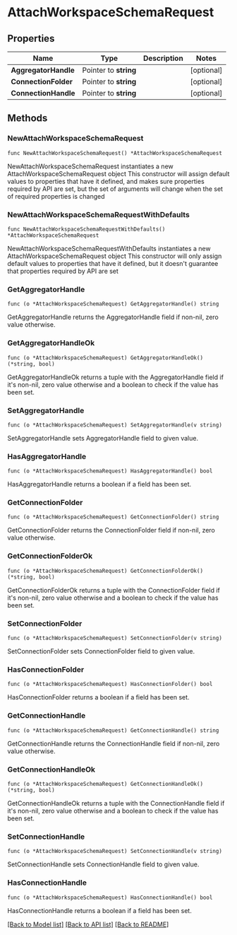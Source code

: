 # AttachWorkspaceSchemaRequest

## Properties

Name | Type | Description | Notes
------------ | ------------- | ------------- | -------------
**AggregatorHandle** | Pointer to **string** |  | [optional] 
**ConnectionFolder** | Pointer to **string** |  | [optional] 
**ConnectionHandle** | Pointer to **string** |  | [optional] 

## Methods

### NewAttachWorkspaceSchemaRequest

`func NewAttachWorkspaceSchemaRequest() *AttachWorkspaceSchemaRequest`

NewAttachWorkspaceSchemaRequest instantiates a new AttachWorkspaceSchemaRequest object
This constructor will assign default values to properties that have it defined,
and makes sure properties required by API are set, but the set of arguments
will change when the set of required properties is changed

### NewAttachWorkspaceSchemaRequestWithDefaults

`func NewAttachWorkspaceSchemaRequestWithDefaults() *AttachWorkspaceSchemaRequest`

NewAttachWorkspaceSchemaRequestWithDefaults instantiates a new AttachWorkspaceSchemaRequest object
This constructor will only assign default values to properties that have it defined,
but it doesn't guarantee that properties required by API are set

### GetAggregatorHandle

`func (o *AttachWorkspaceSchemaRequest) GetAggregatorHandle() string`

GetAggregatorHandle returns the AggregatorHandle field if non-nil, zero value otherwise.

### GetAggregatorHandleOk

`func (o *AttachWorkspaceSchemaRequest) GetAggregatorHandleOk() (*string, bool)`

GetAggregatorHandleOk returns a tuple with the AggregatorHandle field if it's non-nil, zero value otherwise
and a boolean to check if the value has been set.

### SetAggregatorHandle

`func (o *AttachWorkspaceSchemaRequest) SetAggregatorHandle(v string)`

SetAggregatorHandle sets AggregatorHandle field to given value.

### HasAggregatorHandle

`func (o *AttachWorkspaceSchemaRequest) HasAggregatorHandle() bool`

HasAggregatorHandle returns a boolean if a field has been set.

### GetConnectionFolder

`func (o *AttachWorkspaceSchemaRequest) GetConnectionFolder() string`

GetConnectionFolder returns the ConnectionFolder field if non-nil, zero value otherwise.

### GetConnectionFolderOk

`func (o *AttachWorkspaceSchemaRequest) GetConnectionFolderOk() (*string, bool)`

GetConnectionFolderOk returns a tuple with the ConnectionFolder field if it's non-nil, zero value otherwise
and a boolean to check if the value has been set.

### SetConnectionFolder

`func (o *AttachWorkspaceSchemaRequest) SetConnectionFolder(v string)`

SetConnectionFolder sets ConnectionFolder field to given value.

### HasConnectionFolder

`func (o *AttachWorkspaceSchemaRequest) HasConnectionFolder() bool`

HasConnectionFolder returns a boolean if a field has been set.

### GetConnectionHandle

`func (o *AttachWorkspaceSchemaRequest) GetConnectionHandle() string`

GetConnectionHandle returns the ConnectionHandle field if non-nil, zero value otherwise.

### GetConnectionHandleOk

`func (o *AttachWorkspaceSchemaRequest) GetConnectionHandleOk() (*string, bool)`

GetConnectionHandleOk returns a tuple with the ConnectionHandle field if it's non-nil, zero value otherwise
and a boolean to check if the value has been set.

### SetConnectionHandle

`func (o *AttachWorkspaceSchemaRequest) SetConnectionHandle(v string)`

SetConnectionHandle sets ConnectionHandle field to given value.

### HasConnectionHandle

`func (o *AttachWorkspaceSchemaRequest) HasConnectionHandle() bool`

HasConnectionHandle returns a boolean if a field has been set.


[[Back to Model list]](../README.md#documentation-for-models) [[Back to API list]](../README.md#documentation-for-api-endpoints) [[Back to README]](../README.md)


